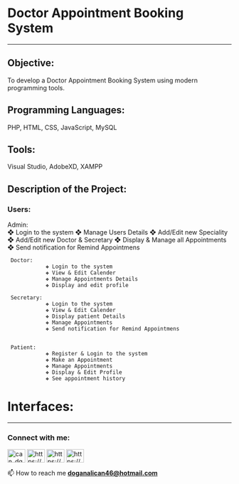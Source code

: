 # Doctor Appointment Booking System
___________________________________________________________________________________________________________________

## Objective: 
To develop a Doctor Appointment Booking System using modern programming tools.
## Programming Languages: 
PHP, HTML, CSS, JavaScript, MySQL
## Tools: 
Visual Studio, AdobeXD, XAMPP

## Description of the Project:


### Users: 
Admin:			
				❖ Login to the system
				❖ Manage Users Details
				❖ Add/Edit new Speciality
				❖ Add/Edit new Doctor & Secretary
				❖ Display & Manage all Appointments
				❖ Send notification for Remind Appointmens

     Doctor: 	
				❖ Login to the system
				❖ View & Edit Calender
				❖ Manage Appointments Details
				❖ Display and edit profile

	 Secretary: 	
				❖ Login to the system
				❖ View & Edit Calender
				❖ Display patient Details
				❖ Manage Appointments
				❖ Send notification for Remind Appointmens


	 Patient: 	
				❖ Register & Login to the system
				❖ Make an Appointment
				❖ Manage Appointments
				❖ Display & Edit Profile
				❖ See appointment history
	


# Interfaces:
	
  


___________________________________________________________________________________________________________________

<h3 align="left">Connect with me:</h3>
<p align="left">
<a href="https://twitter.com/can_dgn46" target="blank"><img align="center" src="https://raw.githubusercontent.com/rahuldkjain/github-profile-readme-generator/master/src/images/icons/Social/twitter.svg" alt="can_dgn46" height="30" width="40" /></a>
<a href="https://linkedin.com/in/https://www.linkedin.com/in/doganalican46/" target="blank"><img align="center" src="https://raw.githubusercontent.com/rahuldkjain/github-profile-readme-generator/master/src/images/icons/Social/linked-in-alt.svg" alt="https://www.linkedin.com/in/doganalican46/" height="30" width="40" /></a>
<a href="https://fb.com/https://www.facebook.com/doganalican46/" target="blank"><img align="center" src="https://raw.githubusercontent.com/rahuldkjain/github-profile-readme-generator/master/src/images/icons/Social/facebook.svg" alt="https://www.facebook.com/doganalican46/" height="30" width="40" /></a>
<a href="https://instagram.com/https://www.instagram.com/can.dgn.46/" target="blank"><img align="center" src="https://raw.githubusercontent.com/rahuldkjain/github-profile-readme-generator/master/src/images/icons/Social/instagram.svg" alt="https://www.instagram.com/can.dgn.46/" height="30" width="40" /></a>
</p>

📫 How to reach me **doganalican46@hotmail.com**
